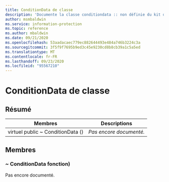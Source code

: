 ```yaml
---
title: ConditionData de classe
description: 'Documente la classe conditiondata :: non définie du kit de développement logiciel (SDK) Microsoft Information Protection (MIP).'
author: msmbaldwin
ms.service: information-protection
ms.topic: reference
ms.author: mbaldwin
ms.date: 09/21/2020
ms.openlocfilehash: 53aadacaec779ec882644493e484a746b3224c3a
ms.sourcegitcommit: 3f5f9f7695b9ed3c45e9230cd8b8cb39a1c5a5ed
ms.translationtype: MT
ms.contentlocale: fr-FR
ms.lasthandoff: 09/23/2020
ms.locfileid: "95567210"
---
```

# <a name="class-conditiondata"></a>ConditionData de classe 
  
## <a name="summary"></a>Résumé
 Membres                        | Descriptions                                
--------------------------------|---------------------------------------------
virtuel public ~ ConditionData ()  | _Pas encore documenté._
  
## <a name="members"></a>Membres
  
### <a name="conditiondata-function"></a>~ ConditionData fonction)
Pas encore documenté.
